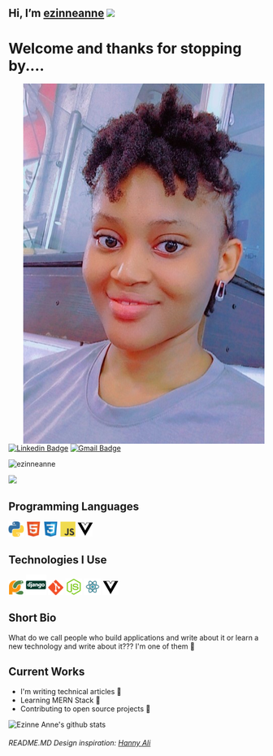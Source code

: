 ## Hi, I’m [ezinneanne](https://github.com/ezinneanne) <img src="https://media.giphy.com/media/hvRJCLFzcasrR4ia7z/giphy.gif" width="25px">

<h1>Welcome and thanks for stopping by....</h1>

<img src = 'https://github.com/ezinneanne/ezinneanne/blob/main/images/myPicture.jpg' alt = 'My Picture' align='right'/>

[![Linkedin Badge](https://img.shields.io/badge/-ezinneanne-blue?style=flat-square&logo=Linkedin&logoColor=white&link=https://www.linkedin.com/in/ezinneanneemilia)](https://www.linkedin.com/in/ezinneanneemilia) [![Gmail Badge](https://img.shields.io/badge/-onwukaezinneanne@gmail.com-c14438?style=flat-square&logo=Gmail&logoColor=white&link=mailto:onwukaezinneanne@gmail.com)](mailto:onwukaezinneanne@gmail.com)
<p align="left"> <img src="https://komarev.com/ghpvc/?username=ezinneanne" alt="ezinneanne" /> </p>


<img src = "https://github-readme-stats.vercel.app/api/top-langs/?username=ezinneanne&layout=compact">

## Programming Languages
<img src = 'https://github.com/ezinneanne/ezinneanne/blob/main/images/python2.png' height='30'/>  <img src = 'https://github.com/ezinneanne/ezinneanne/blob/main/images/html.svg' width='30'/> <img src = 'https://github.com/ezinneanne/ezinneanne/blob/main/images/css.svg' width='30'/> <img src = 'https://github.com/ezinneanne/ezinneanne/blob/main/images/js.svg' width='30'/> <img src = 'https://github.com/ezinneanne/ezinneanne/blob/main/images/vuedotjs.svg' width='30'/>
 
 ## Technologies I Use
 <img src = 'https://github.com/ezinneanne/ezinneanne/blob/main/images/pycharm.svg' width='30'/>  <img src = 'https://github.com/ezinneanne/ezinneanne/blob/main/images/django.svg' height='40'/> <img src = 'https://github.com/ezinneanne/ezinneanne/blob/main/images/git.svg' width='30'/> <img src = 'https://github.com/ezinneanne/ezinneanne/blob/main/images/nodejs.svg' width='33'/> <img src = 'https://github.com/ezinneanne/ezinneanne/blob/main/images/react.svg' width='33'/>
 <img src = 'https://github.com/ezinneanne/ezinneanne/blob/main/images/vuedotjs.svg' width='30'/>

## Short Bio
What do we call people who build applications and write about it or learn a new technology and write about it??? I'm one of them 👀

## Current Works
 * I'm writing technical articles 📝 
 * Learning MERN Stack 🌱 
 * Contributing to open source projects 🚀
 
![Ezinne Anne's github stats](https://github-readme-stats.vercel.app/api?username=ezinneanne&show_icons=true&hide=[%22issues%22])

###### README.MD Design inspiration: [Hanny Ali](https://github.com/MarikIshtar007/MarikIshtar007)
